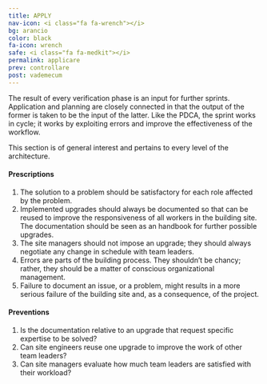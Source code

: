 ```yaml
---
title: APPLY
nav-icon: <i class="fa fa-wrench"></i>
bg: arancio
color: black
fa-icon: wrench
safe: <i class="fa fa-medkit"></i>
permalink: applicare
prev: controllare
post: vademecum
---
```



The result of every verification phase is an input for further sprints. Application and planning are closely connected in that the output of the former is taken to be the input of the latter. Like the PDCA, the sprint works in cycle; it works by exploiting errors and improve the effectiveness of the workflow. 

This section is of general interest and pertains to every level of the architecture.

#### <i class="fa fa-exclamation-circle"></i> Prescriptions 

1. The solution to a problem should be satisfactory for each role affected by the problem.
2. Implemented upgrades should always be documented so that can be reused to improve the responsiveness of all workers in the building site. The documentation should be seen as an handbook for further possible upgrades.
3. The site managers should not impose an upgrade; they should always negotiate any change in schedule with team leaders.
4. Errors are parts of the building process. They shouldn’t be chancy; rather, they should be a matter of conscious organizational management.
5. Failure to document an issue, or a problem, might results in a more serious failure of the building site and, as a consequence, of the project.

#### <i class="fa fa-question-circle"></i> Preventions

1. Is the documentation relative to an upgrade that request specific expertise to be solved?
2. Can site engineers reuse one upgrade to improve the work of other team leaders?
3. Can site managers evaluate how much team leaders are satisfied with their workload?

